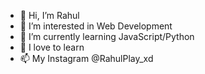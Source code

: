 - 👋 Hi, I’m Rahul
- 👀 I’m interested in Web Development
- 🌱 I’m currently learning JavaScript/Python
- 💞️ I love to learn 
- 📫 My Instagram @RahulPlay_xd

<!---
Rahul1234w/Rahul1234w is a ✨ special ✨ repository because its `README.md` (this file) appears on your GitHub profile.
You can click the Preview link to take a look at your changes.
--->
